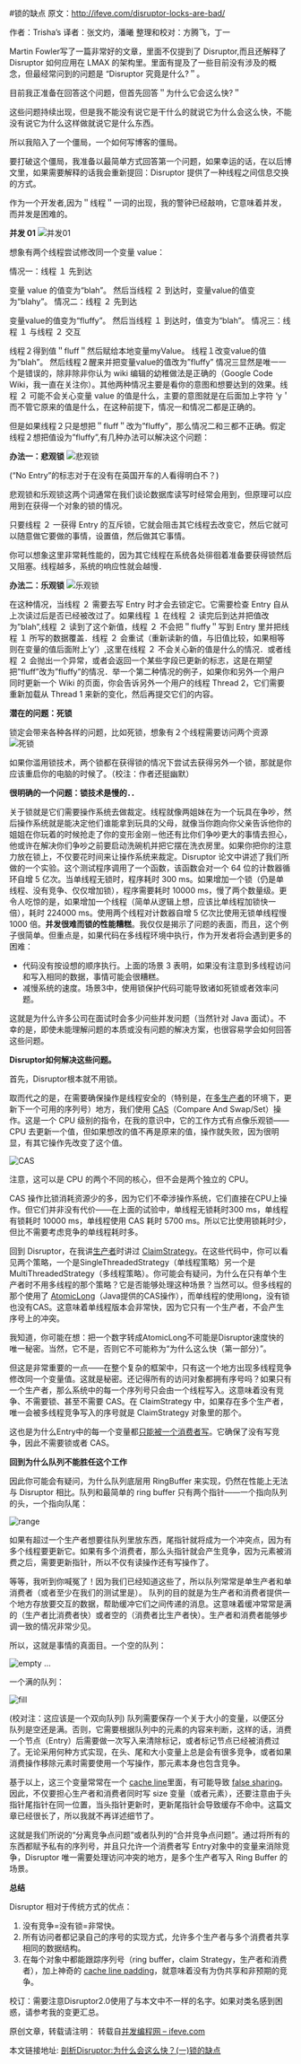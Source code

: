 #锁的缺点
原文：<http://ifeve.com/disruptor-locks-are-bad/>

作者：Trisha’s  译者：张文灼，潘曦  整理和校对：方腾飞，丁一

Martin Fowler写了一篇非常好的文章，里面不仅提到了 Disruptor,而且还解释了Disruptor 如何应用在 LMAX 的架构里。里面有提及了一些目前没有涉及的概念，但最经常问到的问题是 “Disruptor 究竟是什么?＂。

目前我正准备在回答这个问题，但首先回答＂为什么它会这么快?＂

这些问题持续出现，但是我不能没有说它是干什么的就说它为什么会这么快，不能没有说它为什么这样做就说它是什么东西。

所以我陷入了一个僵局，一个如何写博客的僵局。

要打破这个僵局，我准备以最简单方式回答第一个问题，如果幸运的话，在以后博文里，如果需要解释的话我会重新提回：Disruptor 提供了一种线程之间信息交换的方式。

作为一个开发者,因为＂线程＂一词的出现，我的警钟已经敲响，它意味着并发，而并发是困难的。


**并发 01**
![并发01](images\1-1.png)


想象有两个线程尝试修改同一个变量 value：

情况一：线程 １ 先到达

变量 value 的值变为“blah”。
然后当线程 ２ 到达时，变量value的值变为“blahy”。
情况二：线程 ２ 先到达

变量value的值变为“fluffy”。
然后当线程 １ 到达时，值变为“blah”。
情况三：线程 １ 与线程 ２ 交互

线程２得到值＂fluff＂然后赋给本地变量myValue。
线程１改变value的值为”blah”。
然后线程２醒来并把变量value的值改为”fluffy”
情况三显然是唯一一个是错误的，除非除非你认为 wiki 编辑的幼稚做法是正确的（Google Code Wiki，我一直在关注你）。其他两种情况主要是看你的意图和想要达到的效果。线程 ２ 可能不会关心变量 value 的值是什么，主要的意图就是在后面加上字符 ‘y＇而不管它原来的值是什么，在这种前提下，情况一和情况二都是正确的。

但是如果线程２只是想把＂fluff＂改为”fluffy”，那么情况二和三都不正确。假定线程２想把值设为”fluffy”,有几种办法可以解决这个问题：

**办法一：悲观锁**
![悲观锁](images\1-2.png)


(“No Entry”的标志对于在没有在英国开车的人看得明白不？)

悲观锁和乐观锁这两个词通常在我们谈论数据库读写时经常会用到，但原理可以应用到在获得一个对象的锁的情况。

只要线程 ２ 一获得 Entry 的互斥锁，它就会阻击其它线程去改变它，然后它就可以随意做它要做的事情，设置值，然后做其它事情。

你可以想象这里非常耗性能的，因为其它线程在系统各处徘徊着准备要获得锁然后又阻塞。线程越多，系统的响应性就会越慢．

**办法二：乐观锁**
![乐观锁](images\1-3.png)


在这种情况，当线程 ２ 需要去写 Entry 时才会去锁定它。它需要检查 Entry 自从上次读过后是否已经被改过了。如果线程 １ 在线程 ２ 读完后到达并把值改为”blah”,线程 ２ 读到了这个新值，线程 ２ 不会把＂fluffy＂写到 Entry 里并把线程 １ 所写的数据覆盖．线程 ２ 会重试（重新读新的值，与旧值比较，如果相等则在变量的值后面附上’y’）,这里在线程 ２ 不会关心新的值是什么的情况．或者线程 ２ 会抛出一个异常，或者会返回一个某些字段已更新的标志，这是在期望把”fluff”改为”fluffy”的情况．举一个第二种情况的例子，如果你和另外一个用户同时更新一个 Ｗiki 的页面，你会告诉另外一个用户的线程 Thread 2，它们需要重新加载从 Thread 1 来新的变化，然后再提交它们的内容。

**潜在的问题：死锁**

锁定会带来各种各样的问题，比如死锁，想象有２个线程需要访问两个资源
![死锁](images\1-4.png)


如果你滥用锁技术，两个锁都在获得锁的情况下尝试去获得另外一个锁，那就是你应该重启你的电脑的时候了。（校注：作者还挺幽默）

**很明确的一个问题：锁技术是慢的．．**

关于锁就是它们需要操作系统去做裁定。线程就像两姐妹在为一个玩具在争吵，然后操作系统就是能决定他们谁能拿到玩具的父母，就像当你跑向你父亲告诉他你的姐姐在你玩着的时候抢走了你的变形金刚－他还有比你们争吵更大的事情去担心，他或许在解决你们争吵之前要启动洗碗机并把它摆在洗衣房里。如果你把你的注意力放在锁上，不仅要花时间来让操作系统来裁定。Disruptor 论文中讲述了我们所做的一个实验。这个测试程序调用了一个函数，该函数会对一个 64 位的计数器循环自增 5 亿次。当单线程无锁时，程序耗时 300 ms。如果增加一个锁（仍是单线程、没有竞争、仅仅增加锁），程序需要耗时 10000 ms，慢了两个数量级。更令人吃惊的是，如果增加一个线程（简单从逻辑上想，应该比单线程加锁快一倍），耗时 224000 ms。使用两个线程对计数器自增 5 亿次比使用无锁单线程慢 1000 倍。**并发很难而锁的性能糟糕**。我仅仅是揭示了问题的表面，而且，这个例子很简单。但重点是，如果代码在多线程环境中执行，作为开发者将会遇到更多的困难：

* 代码没有按设想的顺序执行。上面的场景 3 表明，如果没有注意到多线程访问和写入相同的数据，事情可能会很糟糕。
* 减慢系统的速度。场景3中，使用锁保护代码可能导致诸如死锁或者效率问题。

这就是为什么许多公司在面试时会多少问些并发问题（当然针对 Java 面试）。不幸的是，即使未能理解问题的本质或没有问题的解决方案，也很容易学会如何回答这些问题。

**Disruptor如何解决这些问题。**

首先，Disruptor根本就不用锁。

取而代之的是，在需要确保操作是线程安全的（特别是，在[多生产者](http://mechanitis.blogspot.com/2011/07/dissecting-disruptor-writing-to-ring.html)的环境下，更新下一个可用的序列号）地方，我们使用 [CAS](http://mechanitis.blogspot.com/2011/07/dissecting-disruptor-writing-to-ring.html)（Compare And Swap/Set）操作。这是一个 CPU 级别的指令，在我的意识中，它的工作方式有点像乐观锁——CPU 去更新一个值，但如果想改的值不再是原来的值，操作就失败，因为很明显，有其它操作先改变了这个值。

![CAS](images\1-5.png)

注意，这可以是 CPU 的两个不同的核心，但不会是两个独立的 CPU。

CAS 操作比锁消耗资源少的多，因为它们不牵涉操作系统，它们直接在CPU上操作。但它们并非没有代价——在上面的试验中，单线程无锁耗时300 ms，单线程有锁耗时 10000 ms，单线程使用 CAS 耗时 5700 ms。所以它比使用锁耗时少，但比不需要考虑竞争的单线程耗时多。

回到 Disruptor，在我讲[生产者](http://ifeve.com/disruptor-writing-ringbuffer/)时讲过 [ClaimStrategy](https://github.com/LMAX-Exchange/disruptor/blob/version-2.x/code/src/main/com/lmax/disruptor/ClaimStrategy.java)。在这些代码中，你可以看见两个策略，一个是SingleThreadedStrategy（单线程策略）另一个是 MultiThreadedStrategy（多线程策略）。你可能会有疑问，为什么在只有单个生产者时不用多线程的那个策略？它是否能够处理这种场景？当然可以。但多线程的那个使用了 [AtomicLong](http://download.oracle.com/javase/6/docs/api/java/util/concurrent/atomic/AtomicLong.html)（Java提供的CAS操作），而单线程的使用long，没有锁也没有CAS。这意味着单线程版本会非常快，因为它只有一个生产者，不会产生序号上的冲突。

我知道，你可能在想：把一个数字转成AtomicLong不可能是Disruptor速度快的唯一秘密。当然，它不是，否则它不可能称为“为什么这么快（第一部分）”。

但这是非常重要的一点——在整个复杂的框架中，只有这一个地方出现多线程竞争修改同一个变量值。这就是秘密。还记得所有的访问对象都拥有序号吗？如果只有一个生产者，那么系统中的每一个序列号只会由一个线程写入。这意味着没有竞争、不需要锁、甚至不需要 CAS。在 ClaimStrategy 中，如果存在多个生产者，唯一会被多线程竞争写入的序号就是 ClaimStrategy 对象里的那个。

这也是为什么Entry中的每一个变量都[只能被一个消费者写](http://ifeve.com/dissecting-disruptor-wiring-up/)。它确保了没有写竞争，因此不需要锁或者 CAS。

**回到为什么队列不能胜任这个工作**

因此你可能会有疑问，为什么队列底层用 RingBuffer 来实现，仍然在性能上无法与 Disruptor 相比。队列和最简单的 ring buffer 只有两个指针——一个指向队列的头，一个指向队尾：

![range](images/1-6.png)

如果有超过一个生产者想要往队列里放东西，尾指针就将成为一个冲突点，因为有多个线程要更新它。如果有多个消费者，那么头指针就会产生竞争，因为元素被消费之后，需要更新指针，所以不仅有读操作还有写操作了。

等等，我听到你喊冤了！因为我们已经知道这些了，所以队列常常是单生产者和单消费者（或者至少在我们的测试里是）。
队列的目的就是为生产者和消费者提供一个地方存放要交互的数据，帮助缓冲它们之间传递的消息。这意味着缓冲常常是满的（生产者比消费者快）或者空的（消费者比生产者快）。生产者和消费者能够步调一致的情况非常少见。

所以，这就是事情的真面目。一个空的队列：


![empty](images/1-7.png)
…

一个满的队列：

![fill](images/1-8.png)

(校对注：这应该是一个双向队列)
队列需要保存一个关于大小的变量，以便区分队列是空还是满。否则，它需要根据队列中的元素的内容来判断，这样的话，消费一个节点（Entry）后需要做一次写入来清除标记，或者标记节点已经被消费过了。无论采用何种方式实现，在头、尾和大小变量上总是会有很多竞争，或者如果消费操作移除元素时需要使用一个写操作，那元素本身也包含竞争。

基于以上，这三个变量常常在一个 [cache line](http://en.wikipedia.org/wiki/CPU_cache)里面，有可能导致 [false sharing](http://en.wikipedia.org/wiki/False_sharing)。因此，不仅要担心生产者和消费者同时写 size 变量（或者元素），还要注意由于头指针尾指针在同一位置，当头指针更新时，更新尾指针会导致缓存不命中。这篇文章已经很长了，所以我就不再详述细节了。

这就是我们所说的“分离竞争点问题”或者队列的“合并竞争点问题”。通过将所有的东西都赋予私有的序列号，并且只允许一个消费者写 Entry对象中的变量来消除竞争，Disruptor 唯一需要处理访问冲突的地方，是多个生产者写入 Ring Buffer 的场景。

**总结**

Disruptor 相对于传统方式的优点：

1. 没有竞争=没有锁=非常快。
2. 所有访问者都记录自己的序号的实现方式，允许多个生产者与多个消费者共享相同的数据结构。
3. 在每个对象中都能跟踪序列号（ring buffer，claim Strategy，生产者和消费者），加上神奇的 [cache line padding](http://code.google.com/p/disruptor/source/browse/trunk/code/src/main/com/lmax/disruptor/RingBuffer.java)，就意味着没有为伪共享和非预期的竞争。

校订：需要注意Disruptor2.0使用了与本文中不一样的名字。如果对类名感到困惑，请参考我的变更汇总。

原创文章，转载请注明： 转载自[并发编程网 – ifeve.com](http://ifeve.com/)

本文链接地址: [剖析Disruptor:为什么会这么快？(一)锁的缺点](http://ifeve.com/locks-are-bad/)